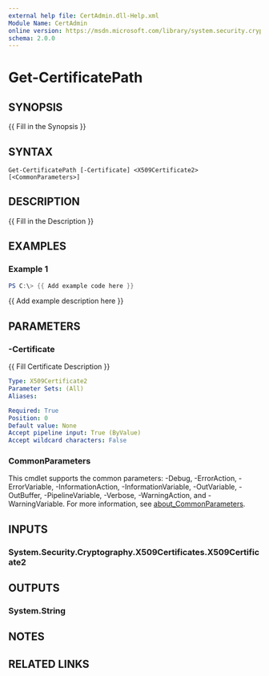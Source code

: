 ```yaml
---
external help file: CertAdmin.dll-Help.xml
Module Name: CertAdmin
online version: https://msdn.microsoft.com/library/system.security.cryptography.x509certificates.x509findtype.aspx
schema: 2.0.0
---
```


# Get-CertificatePath

## SYNOPSIS
{{ Fill in the Synopsis }}

## SYNTAX

```
Get-CertificatePath [-Certificate] <X509Certificate2> [<CommonParameters>]
```

## DESCRIPTION
{{ Fill in the Description }}

## EXAMPLES

### Example 1
```powershell
PS C:\> {{ Add example code here }}
```

{{ Add example description here }}

## PARAMETERS

### -Certificate
{{ Fill Certificate Description }}

```yaml
Type: X509Certificate2
Parameter Sets: (All)
Aliases:

Required: True
Position: 0
Default value: None
Accept pipeline input: True (ByValue)
Accept wildcard characters: False
```

### CommonParameters
This cmdlet supports the common parameters: -Debug, -ErrorAction, -ErrorVariable, -InformationAction, -InformationVariable, -OutVariable, -OutBuffer, -PipelineVariable, -Verbose, -WarningAction, and -WarningVariable. For more information, see [about_CommonParameters](http://go.microsoft.com/fwlink/?LinkID=113216).

## INPUTS

### System.Security.Cryptography.X509Certificates.X509Certificate2

## OUTPUTS

### System.String

## NOTES

## RELATED LINKS
